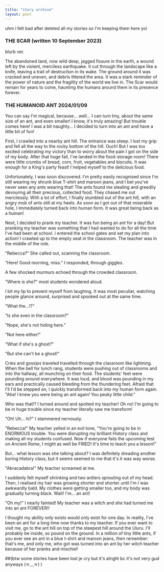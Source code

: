 ```yaml
---
title: "story archive"
layout: post
---
```

 uhm i felt bad after deleted all my stories so I'm keeping them here yoi


### THE SCAR (written 10 September 2023)
 blurb ver.

 The abandoned land, now wild deep, jagged fissure in the earth, a wound left by the violent, merciless earthquake. It cut through the landscape like a knife, leaving a trail of destruction in its wake. The ground around it was cracked and uneven, and debris littered the area. It was a stark reminder of the power of nature and the fragility of the world we live in. The Scar would remain for years to come, haunting the humans around them in its presence forever.

### THE HUMANOID ANT 2024/01/09

You can say I'm magical, because... well... I can turn tiny, about the same size of an ant, and even smaller! I know,
it's truly amazing! But trouble comes here! I was a bit naughty... I decided to turn into an ant and have a little bit of
fun!

First, I crawled into a nearby ant hill. The entrance was steep. I lost my grip and fell all the way to the rocky bottom
of the hill. Ouch! But I was too excited celebrating my victory than to worry about the pain I got on the side of my
body. After that huge fall, I've landed in the food-storage room! There were little crumbs of bread, corn, fruit,
vegetables and biscuits. It was enough for a King's party feast! I helped myself to the delicious food.

Unfortunately, I was soon discovered. I'm pretty easily recognised since I'm still wearing my shrunk blue T-shirt and
maroon jeans, and I bet you've never seen any ants wearing that! The ants found me stealing and greedily devouring
all their precious, collected food. They chased me out mercilessly. With a lot of effort, I finally stumbled out of the
ant hill, with an angry mob of ants still at my heels. As soon as I got out of that miserable hole, I immediately turned
back into human form. It was great being back as a human!

Next, I decided to prank my teacher. It was fun being an ant for a day! But pranking my teacher was something that
I had wanted to do for all the time I've had been at school. I entered the school gates and set my plan into action! I
crawled up to the empty seat in the classroom. The teacher was in the middle of the role.

"Rebecca?" She called out, scanning the classroom.

"Here! Good morning, miss." I responded, through giggles.

A few shocked murmurs echoed through the crowded classroom.

"Where is she?" most students wondered aloud.

I bit my lip to prevent myself from laughing. It was most peculiar, watching people glance around, surprised and
spooked out at the same time.

"What the...!?"

"Is she even in the classroom?"

"Nope, she's not hiding here."

"Not here either!"

"What if she's a ghost?"

"But she can't be a ghost!"

Cries and gossips traveled travelled through the classroom like lightning. When the bell for lunch rang, students were
pushing out of classrooms and into the hallway, all munching on their food. The students' feet were pounding
around everywhere. It was loud, and blood was pounding in my ears and practically caused bleeding from the
thundering feet. Afraid that I'll I'd be stepped on, I quickly transformed back into my human form again.
"Aha! I knew you were being an ant again! You pesky little child."

Who was that!? I turned around and spotted my teacher! Oh no! I'm going to be in huge trouble since my teacher
literally saw me transform!

"Oh! Uh... hi?" I stammered nervously.

"Rebecca!" My teacher yelled in an evil tone, "You're going to be in ENORMOUS trouble. You were disrupting my
brilliant History class and making all my students confused. Now if everyone fails the upcoming test on Ancient
Rome, I might as well be FIRED! It's time to teach you a lesson!"

But... what lesson was she talking about? I was definitely dreading another boring History class, but it seems
seemed to me that it's it was way worse.

"Abracadabra!" My teacher screamed at me.

I suddenly felt myself shrinking and two antlers sprouting out of my head. Then, I realised my hair was growing
shorter and shorter until I'm I was awkwardly bald. My clothes were getting smaller too, and my body was
gradually turning black. Wait! I'm... an ant!

"Oh my!" I nearly fainted! My teacher was a witch and she had turned me into an ant FOREVER!!

I thought my ability only exists would only exist for one day. In reality, I've been an ant for a long time now thanks
to my teacher. If you ever want to visit me, go to the ant hill on top of the steepest hill around the Uluru. I'll probably
be inside, so pound on the ground. In a million of tiny little ants, if you ever see an ant in a blue t-shirt and maroon
jeans, then remember: that's me, and only me, who got was turned into an ant by her witch teacher because of her
pranks and mischief



##(btw some stories have been lost je cry but it's alright bc it's not very gud anyways (ㅠ﹏ㅠ) )
